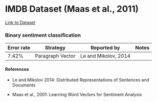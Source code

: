 IMDB Dataset (Maas et al., 2011)
==========================

[Link to Dataset](http://ai.stanford.edu/~amaas/data/sentiment/index.html)


### Binary sentiment classification

| Error rate |  Strategy | Reported by | Notes |
|------------|-----------|-------------|-------|
| 7.42%      | Paragraph Vector | Le and Mikolov, 2014 |  |


#### References

- Le and Mikolov 2014: Distributed Representations of Sentences and Documents

- Maas et al., 2001: Learning Word Vectors for Sentiment Analysis